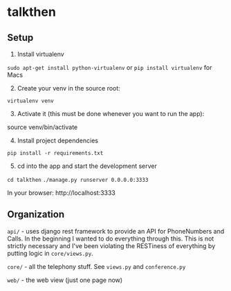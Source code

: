talkthen
========

## Setup

  1. Install virtualenv
  
  `sudo apt-get install python-virtualenv` or `pip install virtualenv` for Macs
  
  2. Create your venv in the source root:
  
  `virtualenv venv`
  
  3. Activate it (this must be done whenever you want to run the app):
  
  source venv/bin/activate
  
  4. Install project dependencies
  
  `pip install -r requirements.txt`
  
  5. cd into the app and start the development server
  
  `cd talkthen`
  `./manage.py runserver 0.0.0.0:3333`
  
  In your browser: http://localhost:3333

## Organization

`api/` - uses django rest framework to provide an API for PhoneNumbers and Calls.  In the beginning I wanted to do everything through this.  This is not strictly necessary and I've been violating the RESTiness of everything by putting logic in `core/views.py`.

`core/` - all the telephony stuff.  See `views.py` and `conference.py`

`web/` - the web view (just one page now)
